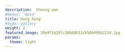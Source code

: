 ```yaml
---
description:  Sheung wan 
#menus: "main"
title: Hong Kong
#type: gallery
weight: 2
featured_image: 58e9f2e20lc30688651cb5044986223d.jpg
params:
  theme: light
---
```

